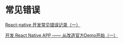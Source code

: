 # 常见错误

[React-native 开发常见错误记录（一）](https://segmentfault.com/a/1190000014093430)

[开发 React Native APP —— 从改造官方Demo开始（一）](https://segmentfault.com/a/1190000013428884)

